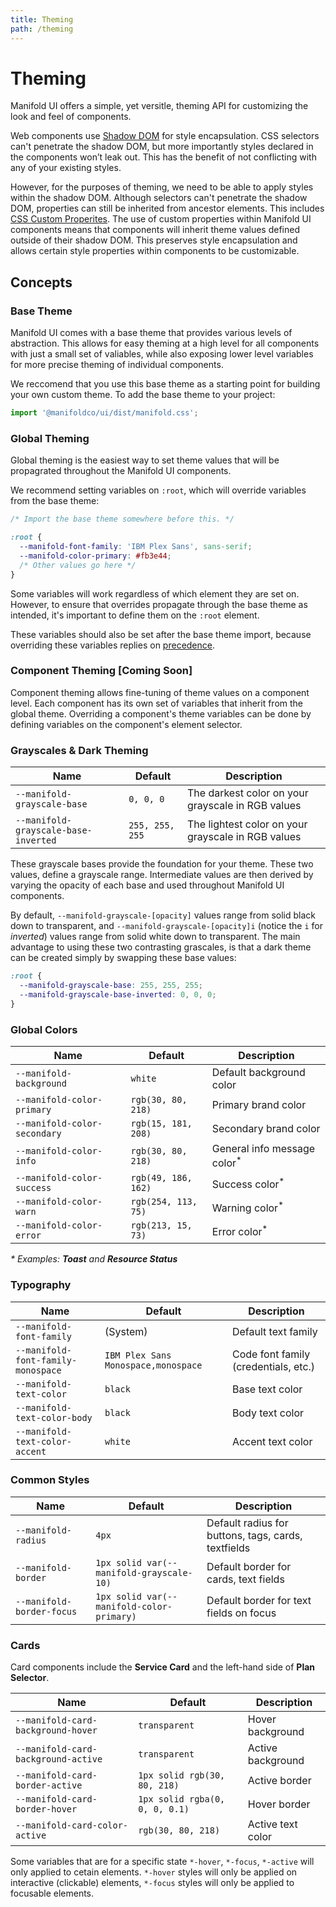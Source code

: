 ```yaml
---
title: Theming
path: /theming
---
```


# Theming

Manifold UI offers a simple, yet versitle, theming API for customizing the look and feel of components. 

Web components use [Shadow DOM][shadow-dom] for style encapsulation.
CSS selectors can't penetrate the shadow DOM, but more importantly styles
declared in the components won’t leak out. This has the benefit of not
conflicting with any of your existing styles. 

However, for the purposes of theming, we need to be able to apply styles within the shadow DOM. Although selectors can't penetrate the shadow DOM, properties can still be inherited from ancestor elements. This includes [CSS Custom Properites][custom-properties]. The use of custom properties within Manifold UI components means that components will inherit theme values defined outside of their shadow DOM. This preserves style encapsulation and allows certain style properties within components to be customizable.

## Concepts

### Base Theme

Manifold UI comes with a base theme that provides various levels of abstraction. This allows for easy theming at a high level for all components with just a small set of valiables, while also exposing lower level variables for more precise theming of individual components.

We reccomend that you use this base theme as a starting point for building your own custom theme. To add the base theme to your project:

```js
import '@manifoldco/ui/dist/manifold.css';
```

### Global Theming

Global theming is the easiest way to set theme values that will be propagrated throughout the Manifold UI components.

We recommend setting variables on `:root`, which will override variables from the base theme:

```css
/* Import the base theme somewhere before this. */

:root {
  --manifold-font-family: 'IBM Plex Sans', sans-serif;
  --manifold-color-primary: #fb3e44;
  /* Other values go here */
}
```

Some variables will work regardless of which element they are set on. However, to ensure that overrides propagate through the base theme as intended, it's important to define them on the `:root` element.

These variables should also be set after the base theme import, because overriding these variables replies on [precedence](https://css-tricks.com/precedence-css-order-css-matters/).

### Component Theming [Coming Soon]

Component theming allows fine-tuning of theme values on a component level. Each component has its own set of variables that inherit from the global theme. Overriding a component's theme variables can be done by defining variables on the component's element selector. 

<!--
Global theme variables are prefixed with `--manifold-*` to avoid potential name collisions, while internal component variables are not prefixed.



```css
manifold-marketplace {
  --card-background: #fff;
  --card-background-hover: #eee;
  /* Other values go here */
}
``` -->


### Grayscales & Dark Theming

| Name                                 | Default         | Description                                        |
|--------------------------------------|-----------------|----------------------------------------------------|
| `--manifold-grayscale-base`          | `0, 0, 0`       | The darkest color on your grayscale in RGB values  |
| `--manifold-grayscale-base-inverted` | `255, 255, 255` | The lightest color on your grayscale in RGB values |

These grayscale bases provide the foundation for your theme. These two values, define a grayscale range. Intermediate values are then derived by varying the opacity of each base and used throughout Manifold UI components.

By default, `--manifold-grayscale-[opacity]` values range from solid black down to transparent, and `--manifold-grayscale-[opacity]i` (notice the `i` for _inverted_) values range from solid white down to transparent. The main advantage to using these two contrasting grascales, is that a dark theme can be created simply by swapping these base values:

```css
:root {
  --manifold-grayscale-base: 255, 255, 255;
  --manifold-grayscale-base-inverted: 0, 0, 0;
}
```


### Global Colors

| Name                         | Default             | Description                             |
|------------------------------|---------------------|-----------------------------------------|
| `--manifold-background`      | `white`             | Default background color                |
| `--manifold-color-primary`   | `rgb(30, 80, 218)`  | Primary brand color                     |
| `--manifold-color-secondary` | `rgb(15, 181, 208)` | Secondary brand color                   |
| `--manifold-color-info`      | `rgb(30, 80, 218)`  | General info message color<sup>\*</sup> |
| `--manifold-color-success`   | `rgb(49, 186, 162)` | Success color<sup>\*</sup>              |
| `--manifold-color-warn`      | `rgb(254, 113, 75)` | Warning color<sup>\*</sup>              |
| `--manifold-color-error`     | `rgb(213, 15, 73)`  | Error color<sup>\*</sup>                |

_\* Examples: **Toast** and **Resource Status**_


### Typography

| Name                               | Default                             | Description                          |
|------------------------------------|-------------------------------------|--------------------------------------|
| `--manifold-font-family`           | (System)                            | Default text family                  |
| `--manifold-font-family-monospace` | `IBM Plex Sans Monospace,monospace` | Code font family (credentials, etc.) |
| `--manifold-text-color`            | `black`                             | Base text color                      |
| `--manifold-text-color-body`       | `black`                             | Body text color                      |
| `--manifold-text-color-accent`     | `white`                             | Accent text color                    |

### Common Styles

| Name                      | Default                                   | Description                                         |
|---------------------------|-------------------------------------------|-----------------------------------------------------|
| `--manifold-radius`       | `4px`                                     | Default radius for buttons, tags, cards, textfields |
| `--manifold-border`       | `1px solid var(--manifold-grayscale-10)`  | Default border for cards, text fields               |
| `--manifold-border-focus` | `1px solid var(--manifold-color-primary)` | Default border for text fields on focus             |



### Cards

Card components include the **Service Card** and the left-hand side of **Plan Selector**.

| Name                                | Default                        | Description       |
|-------------------------------------|--------------------------------|-------------------|
| `--manifold-card-background-hover`  | `transparent`                  | Hover background  |
| `--manifold-card-background-active` | `transparent`                  | Active background |
| `--manifold-card-border-active`     | `1px solid rgb(30, 80, 218)`   | Active border     |
| `--manifold-card-border-hover`      | `1px solid rgba(0, 0, 0, 0.1)` | Hover border      |
| `--manifold-card-color-active`      | `rgb(30, 80, 218)`             | Active text color |

Some variables that are for a specific state `*-hover`, `*-focus`, `*-active` will only applied to cetain elements. `*-hover` styles will only be applied on interactive (clickable) elements, `*-focus` styles will only be applied to focusable elements.

[css-part]: https://meowni.ca/posts/part-theme-explainer/
[shadow-dom]: https://developer.mozilla.org/en-US/docs/Web/Web_Components/Using_shadow_DOM
[custom-properties]: https://developer.mozilla.org/en-US/docs/Web/CSS/--*
